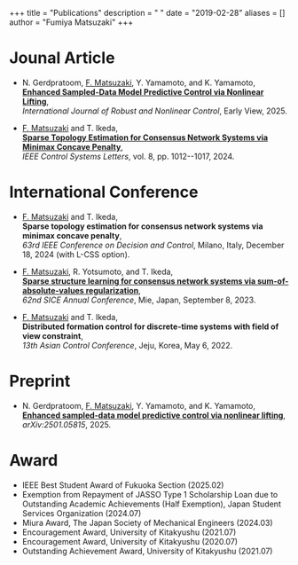 +++
title = "Publications"
description = " "
date = "2019-02-28"
aliases = []
author = "Fumiya Matsuzaki"
+++
# Jounal Article
* N. Gerdpratoom, <u>F. Matsuzaki</u>, Y. Yamamoto, and K. Yamamoto,   
**[Enhanced Sampled-Data Model Predictive Control via Nonlinear Lifting](https://onlinelibrary.wiley.com/doi/10.1002/rnc.70083?af=R)**,  
_International Journal of Robust and Nonlinear Control_, Early View, 2025.

* <u>F. Matsuzaki</u> and T. Ikeda,  
**[Sparse Topology Estimation for Consensus Network Systems via Minimax Concave Penalty](https://ieeexplore.ieee.org/document/10542337)**,  
_IEEE Control Systems Letters_, vol. 8, pp. 1012--1017, 2024.

# International Conference
* <u>F. Matsuzaki</u> and T. Ikeda,  
**Sparse topology estimation for consensus network systems via minimax concave penalty**,  
_63rd IEEE Conference on Decision and Control_, Milano, Italy, December 18, 2024 (with L-CSS option). 

* <u>F. Matsuzaki</u>, R. Yotsumoto, and T. Ikeda,  
**[Sparse structure learning for consensus network systems via sum-of-absolute-values regularization](https://ieeexplore.ieee.org/document/10354244)**,  
_62nd SICE Annual Conference_, Mie, Japan, September 8, 2023.

* <u>F. Matsuzaki</u> and T. Ikeda,  
**Distributed formation control for discrete-time systems with field of view constraint**,  
_13th Asian Control Conference_, Jeju, Korea, May 6, 2022.

# Preprint
* N. Gerdpratoom, <u>F. Matsuzaki</u>, Y. Yamamoto, and K. Yamamoto,   
**[Enhanced sampled-data model predictive control via nonlinear lifting](https://arxiv.org/abs/2501.05815)**,  
_arXiv:2501.05815_, 2025.

# Award
* IEEE Best Student Award of Fukuoka Section (2025.02)
* Exemption from Repayment of JASSO Type 1 Scholarship Loan due to Outstanding Academic Achievements (Half Exemption), Japan Student Services Organization (2024.07)
* Miura Award, The Japan Society of Mechanical Engineers (2024.03)  
* Encouragement Award, University of Kitakyushu (2021.07)  
* Encouragement Award, University of Kitakyushu (2020.07)  
* Outstanding Achievement Award, University of Kitakyushu (2021.07)  